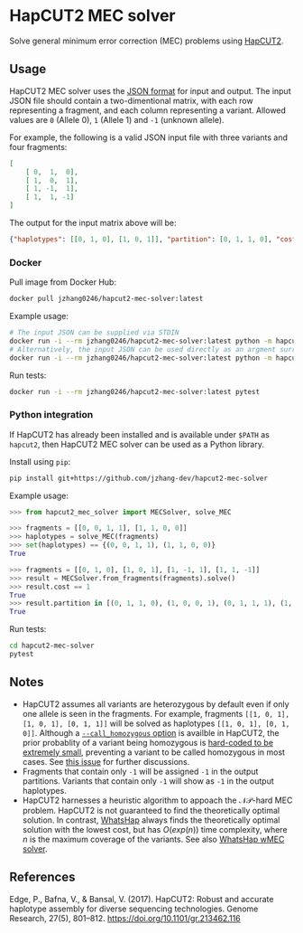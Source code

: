# HapCUT2 MEC solver

Solve general minimum error correction (MEC) problems using [HapCUT2](https://github.com/vibansal/HapCUT2).

## Usage

HapCUT2 MEC solver uses the [JSON format](https://en.wikipedia.org/wiki/JSON) for input and output. The input JSON file should contain a two-dimentional matrix, with each row representing a fragment, and each column representing a variant. Allowed values are `0` (Allele 0), `1` (Allele 1) and `-1` (unknown allele). 

For example, the following is a valid JSON input file with three variants and four fragments:

```json
[
    [ 0,  1,  0], 
    [ 1,  0,  1], 
    [ 1, -1,  1],
    [ 1,  1, -1]
]
```

The output for the input matrix above will be:

```json
{"haplotypes": [[0, 1, 0], [1, 0, 1]], "partition": [0, 1, 1, 0], "cost": 1}
```


### Docker

Pull image from Docker Hub:

```sh
docker pull jzhang0246/hapcut2-mec-solver:latest
```

Example usage: 

```sh
# The input JSON can be supplied via STDIN
docker run -i --rm jzhang0246/hapcut2-mec-solver:latest python -m hapcut2_mec_solver < example.json
# Alternatively, the input JSON can be used directly as an argment surrounded by single or double quotes. 
docker run -i --rm jzhang0246/hapcut2-mec-solver:latest python -m hapcut2_mec_solver '[[1, 0, 1], [0, 1, 0]]'
```

Run tests:

```sh
docker run -i --rm jzhang0246/hapcut2-mec-solver:latest pytest
```

### Python integration

If HapCUT2 has already been installed and is available under `$PATH` as `hapcut2`, then HapCUT2 MEC solver can be used as a Python library.

Install using `pip`:

```sh
pip install git+https://github.com/jzhang-dev/hapcut2-mec-solver
```

Example usage:

```py
>>> from hapcut2_mec_solver import MECSolver, solve_MEC

>>> fragments = [[0, 0, 1, 1], [1, 1, 0, 0]]
>>> haplotypes = solve_MEC(fragments)
>>> set(haplotypes) == {(0, 0, 1, 1), (1, 1, 0, 0)}
True

>>> fragments = [[0, 1, 0], [1, 0, 1], [1, -1, 1], [1, 1, -1]]
>>> result = MECSolver.from_fragments(fragments).solve()
>>> result.cost == 1
True
>>> result.partition in [(0, 1, 1, 0), (1, 0, 0, 1), (0, 1, 1, 1), (1, 0, 0, 0)]
True
```

Run tests:

```sh
cd hapcut2-mec-solver
pytest
```


## Notes

- HapCUT2 assumes all variants are heterozygous by default even if only one allele is seen in the fragments. For example, fragments `[[1, 0, 1], [1, 0, 1], [0, 1, 1]]` will be solved as haplotypes `[[1, 0, 1], [0, 1, 0]]`. Although a [`--call_homozygous` option](https://github.com/vibansal/HapCUT2/blob/66ee827f9130fa64ff93044227702804308f1650/hapcut2-src/optionparser.c#L201) is availble in HapCUT2, the prior probablity of a variant being homozygous is [hard-coded to be extremely small](https://github.com/vibansal/HapCUT2/blob/66ee827f9130fa64ff93044227702804308f1650/hapcut2-src/optionparser.c#L23), preventing a variant to be called homozygous in most cases. See [this issue](https://github.com/vibansal/HapCUT2/issues/110) for further discussions.  
- Fragments that contain only `-1` will be assigned `-1` in the output partitions. Variants that contain only `-1` will show as `-1` in the output haplotypes. 
- HapCUT2 harnesses a heuristic algorithm to appoach the $\mathcal{NP}$-hard MEC problem. HapCUT2 is not guaranteed to find the theoretically optimal solution. In contrast, [WhatsHap](https://whatshap.readthedocs.io/en/latest/) always finds the theoretically optimal solution with the lowest cost, but has $\mathit{O}(exp(n))$ time complexity, where $n$ is the maximum coverage of the variants. See also [WhatsHap wMEC solver](https://github.com/jzhang-dev/whatshap-wmec-solver).

## References

Edge, P., Bafna, V., & Bansal, V. (2017). HapCUT2: Robust and accurate haplotype assembly for diverse sequencing technologies. Genome Research, 27(5), 801–812. https://doi.org/10.1101/gr.213462.116



